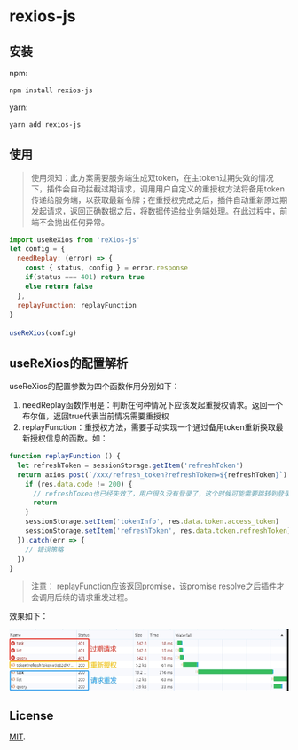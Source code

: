 # rexios-js


## 安装

npm:

```bash
npm install rexios-js
```
yarn:
```bash
yarn add rexios-js
```
## 使用

>使用须知：此方案需要服务端生成双token，在主token过期失效的情况下，插件会自动拦截过期请求，调用用户自定义的重授权方法将备用token传递给服务端，以获取最新令牌；在重授权完成之后，插件自动重新原过期发起请求，返回正确数据之后，将数据传递给业务端处理。在此过程中，前端不会抛出任何异常。

```js
import useReXios from 'reXios-js'
let config = {
  needReplay: (error) => {
    const { status, config } = error.response
    if(status === 401) return true
    else return false
  },
  replayFunction: replayFunction
}

useReXios(config)
```
## useReXios的配置解析

useReXios的配置参数为四个函数作用分别如下：

1. needReplay函数作用是：判断在何种情况下应该发起重授权请求。返回一个布尔值，返回true代表当前情况需要重授权
2. replayFunction：重授权方法，需要手动实现一个通过备用token重新换取最新授权信息的函数。如：
```js
function replayFunction () {
  let refreshToken = sessionStorage.getItem('refreshToken')
  return axios.post(`/xxx/refresh_token?refreshToken=${refreshToken}`).then(res => {
    if (res.data.code != 200) {
      // refreshToken也已经失效了，用户很久没有登录了，这个时候可能需要跳转到登录页面（根据需求定义）
      return
    }
    sessionStorage.setItem('tokenInfo', res.data.token.access_token)
    sessionStorage.setItem('refreshToken', res.data.token.refreshToken)
  }).catch(err => {
    // 错误策略
  })
}
```
>注意： replayFunction应该返回promise，该promise resolve之后插件才会调用后续的请求重发过程。

效果如下：

![Alt text](res.png)
## License

[MIT](LICENSE).
